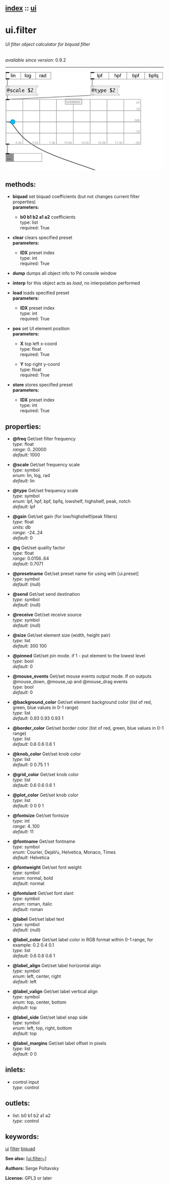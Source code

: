 [index](index.html) :: [ui](category_ui.html)
---

# ui.filter

###### UI filter object calculator for biquad filter

*available since version:* 0.9.2

---




[![example](../examples/img/ui.filter.jpg)](../examples/pd/ui.filter.pd)





## methods:

* **biquad**
set biquad coefficients (but not changes current filter properties)<br>
  __parameters:__
  - **b0 b1 b2 a1 a2** coefficients<br>
    type: list <br>
    required: True <br>

* **clear**
clears specified preset<br>
  __parameters:__
  - **IDX** preset index<br>
    type: int <br>
    required: True <br>

* **dump**
dumps all object info to Pd console window<br>

* **interp**
for this object acts as *load*, no interpolation performed<br>

* **load**
loads specified preset<br>
  __parameters:__
  - **IDX** preset index<br>
    type: int <br>
    required: True <br>

* **pos**
set UI element position<br>
  __parameters:__
  - **X** top left x-coord<br>
    type: float <br>
    required: True <br>

  - **Y** top right y-coord<br>
    type: float <br>
    required: True <br>

* **store**
stores specified preset<br>
  __parameters:__
  - **IDX** preset index<br>
    type: int <br>
    required: True <br>




## properties:

* **@freq** 
Get/set filter frequency<br>
_type:_ float<br>
_range:_ 0..20000<br>
_default:_ 1000<br>

* **@scale** 
Get/set frequency scale<br>
_type:_ symbol<br>
_enum:_ lin, log, rad<br>
_default:_ lin<br>

* **@type** 
Get/set frequency scale<br>
_type:_ symbol<br>
_enum:_ lpf, hpf, bpf, bpfq, lowshelf, highshelf, peak, notch<br>
_default:_ lpf<br>

* **@gain** 
Get/set gain (for low/highshelf/peak filters)<br>
_type:_ float<br>
_units:_ db<br>
_range:_ -24..24<br>
_default:_ 0<br>

* **@q** 
Get/set quality factor<br>
_type:_ float<br>
_range:_ 0.0156..64<br>
_default:_ 0.7071<br>

* **@presetname** 
Get/set preset name for using with [ui.preset]<br>
_type:_ symbol<br>
_default:_ (null)<br>

* **@send** 
Get/set send destination<br>
_type:_ symbol<br>
_default:_ (null)<br>

* **@receive** 
Get/set receive source<br>
_type:_ symbol<br>
_default:_ (null)<br>

* **@size** 
Get/set element size (width, height pair)<br>
_type:_ list<br>
_default:_ 300 100<br>

* **@pinned** 
Get/set pin mode. if 1 - put element to the lowest level<br>
_type:_ bool<br>
_default:_ 0<br>

* **@mouse_events** 
Get/set mouse events output mode. If on outputs @mouse_down, @mouse_up and @mouse_drag
events<br>
_type:_ bool<br>
_default:_ 0<br>

* **@background_color** 
Get/set element background color (list of red, green, blue values in 0-1 range)<br>
_type:_ list<br>
_default:_ 0.93 0.93 0.93 1<br>

* **@border_color** 
Get/set border color (list of red, green, blue values in 0-1 range)<br>
_type:_ list<br>
_default:_ 0.6 0.6 0.6 1<br>

* **@knob_color** 
Get/set knob color<br>
_type:_ list<br>
_default:_ 0 0.75 1 1<br>

* **@grid_color** 
Get/set knob color<br>
_type:_ list<br>
_default:_ 0.6 0.6 0.6 1<br>

* **@plot_color** 
Get/set knob color<br>
_type:_ list<br>
_default:_ 0 0 0 1<br>

* **@fontsize** 
Get/set fontsize<br>
_type:_ int<br>
_range:_ 4..100<br>
_default:_ 11<br>

* **@fontname** 
Get/set fontname<br>
_type:_ symbol<br>
_enum:_ Courier, DejaVu, Helvetica, Monaco, Times<br>
_default:_ Helvetica<br>

* **@fontweight** 
Get/set font weight<br>
_type:_ symbol<br>
_enum:_ normal, bold<br>
_default:_ normal<br>

* **@fontslant** 
Get/set font slant<br>
_type:_ symbol<br>
_enum:_ roman, italic<br>
_default:_ roman<br>

* **@label** 
Get/set label text<br>
_type:_ symbol<br>
_default:_ (null)<br>

* **@label_color** 
Get/set label color in RGB format within 0-1 range, for example: 0.2 0.4 0.1<br>
_type:_ list<br>
_default:_ 0.6 0.6 0.6 1<br>

* **@label_align** 
Get/set label horizontal align<br>
_type:_ symbol<br>
_enum:_ left, center, right<br>
_default:_ left<br>

* **@label_valign** 
Get/set label vertical align<br>
_type:_ symbol<br>
_enum:_ top, center, bottom<br>
_default:_ top<br>

* **@label_side** 
Get/set label snap side<br>
_type:_ symbol<br>
_enum:_ left, top, right, bottom<br>
_default:_ top<br>

* **@label_margins** 
Get/set label offset in pixels<br>
_type:_ list<br>
_default:_ 0 0<br>



## inlets:

* control input<br>
_type:_ control



## outlets:

* list: b0 b1 b2 a1 a2<br>
_type:_ control



## keywords:

[ui](keywords/ui.html)
[filter](keywords/filter.html)
[biquad](keywords/biquad.html)



**See also:**
[\[ui.filter~\]](ui.filter~.html)




**Authors:** Serge Poltavsky




**License:** GPL3 or later






